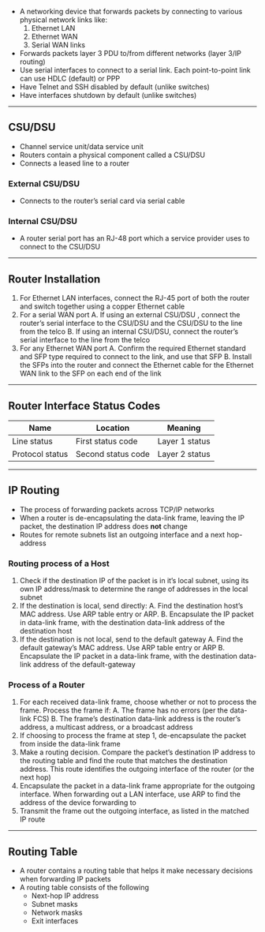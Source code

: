 - A networking device that forwards packets by connecting to various physical network links like:
    1. Ethernet LAN
    2. Ethernet WAN
    3. Serial WAN links
- Forwards packets layer 3 PDU to/from different networks (layer 3/IP routing)
- Use serial interfaces to connect to a serial link. Each point-to-point link can use HDLC (default) or PPP
- Have Telnet and SSH disabled by default (unlike switches)
- Have interfaces shutdown by default (unlike switches)
---
## CSU/DSU
- Channel service unit/data service unit
- Routers contain a physical component called a CSU/DSU
- Connects a leased line to a router
### External CSU/DSU
- Connects to the router’s serial card via serial cable
### Internal CSU/DSU
- A router serial port has an RJ-48 port which a service provider uses to connect to the CSU/DSU
---
## Router Installation
1. For Ethernet LAN interfaces, connect the RJ-45 port of both the router and switch together using a copper Ethernet cable
2. For a serial WAN port
    A. If using an external CSU/DSU , connect the router’s serial interface to the CSU/DSU and the CSU/DSU to the line from the telco
    B. If using an internal CSU/DSU, connect the router’s serial interface to the line from the telco
3. For any Ethernet WAN port
    A. Confirm the required Ethernet standard and SFP type required to connect to the link, and use that SFP
    B. Install the SFPs into the router and connect the Ethernet cable for the Ethernet WAN link to the SFP on each end of the link
---
## Router Interface Status Codes

|**Name**|**Location**|**Meaning**|
|---|---|---|
|Line status|First status code|Layer 1 status|
|Protocol status|Second status code|Layer 2 status|

---
## IP Routing
- The process of forwarding packets across TCP/IP networks
- When a router is de-encapsulating the data-link frame, leaving the IP packet, the destination IP address does **not** change
- Routes for remote subnets list an outgoing interface and a next hop-address
### Routing process of a Host
1. Check if the destination IP of the packet is in it’s local subnet, using its own IP address/mask to determine the range of addresses in the local subnet
2. If the destination is local, send directly:
    A. Find the destination host’s MAC address. Use ARP table entry or ARP.
    B. Encapsulate the IP packet in data-link frame, with the destination data-link address of the destination host
3. If the destination is not local, send to the default gateway
    A. Find the default gateway’s MAC address. Use ARP table entry or ARP
    B. Encapsulate the IP packet in a data-link frame, with the destination data-link address of the default-gateway
### Process of a Router
1. For each received data-link frame, choose whether or not to process the frame. Process the frame if:
    A. The frame has no errors (per the data-link FCS)
    B. The frame’s destination data-link address is the router’s address, a multicast address, or a broadcast address
2. If choosing to process the frame at step 1, de-encapsulate the packet from inside the data-link frame 
3. Make a routing decision. Compare the packet’s destination IP address to the routing table and find the route that matches the destination address. This route identifies the outgoing interface of the router (or the next hop)
4. Encapsulate the packet in a data-link frame appropriate for the outgoing interface. When forwarding out a LAN interface, use ARP to find the address of the device forwarding to
5. Transmit the frame out the outgoing interface, as listed in the matched IP route
---
## Routing Table
- A router contains a routing table that helps it make necessary decisions when forwarding IP packets
- A routing table consists of the following
    - Next-hop IP address
    - Subnet masks
    - Network masks
    - Exit interfaces